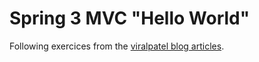 # Spring 3 MVC "Hello World"

Following exercices from the [viralpatel blog articles](http://viralpatel.net/blogs/spring-3-mvc-create-hello-world-application-spring-3-mvc/comment-page-1/#comments).